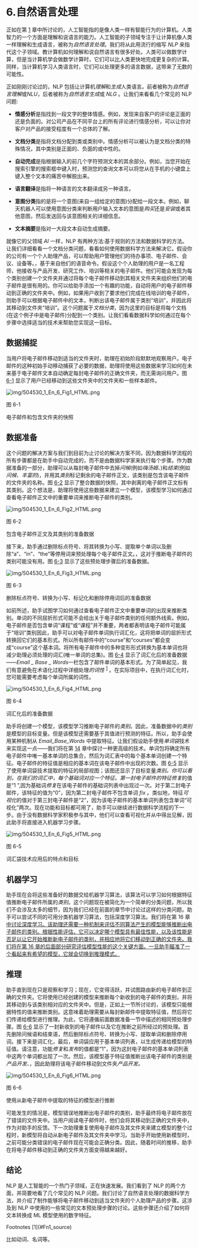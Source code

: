 # 6.自然语言处理

正如在第 [1](01.html) 章中所讨论的，人工智能指的是像人类一样有智能行为的计算机。人类智力的一个方面是理解和说语言的能力。人工智能的子领域专注于让计算机像人类一样理解和生成语言，被称为*自然语言处理*。我们将从此用流行的缩写 *NLP* 来指代这个子领域。教计算机如何理解和说自然语言有很多好处。人类可以做数学计算，但是当计算机学会做数学计算时，它们可以比人类更快地完成更复杂的计算。同样，当计算机学习人类语言时，它们可以处理更多的语言数据，这带来了无数的可能性。

正如刚刚讨论过的，NLP 包括让计算机*理解*和*生成*人类语言。前者被称为*自然语言理解*或*NLU*，后者被称为*自然语言生成*或 *NLG* 。让我们来看看几个常见的 NLP 问题:

*   **情感分析**是指找到一段文字的整体情感。例如，发现来自客户的评论是正面的还是负面的。对公司产品在不同平台上的所有评论进行情感分析，可以让你对客户对产品的接受程度有一个总体的了解。

*   **文档分类**是指将文档分配到类或类别中。情感分析可以被认为是文档分类的特殊情况，其中类别是正面的、负面的或中性的。

*   **自动完成**是指根据输入的前几个字符预测文本的其余部分。例如，当您开始在搜索引擎的搜索框中键入时，预测您的查询文本可以将您从在手机的小键盘上键入整个文本的痛苦中解脱出来。

*   **语言翻译**是指将一种语言的文本翻译成另一种语言。

*   **意图分类**指的是将一个意图(来自一组给定的意图)分配给一段文本。例如，聊天机器人可以使用意图分类来判断用户输入文本的意图是*购买*还是*安装*或者其他意图，然后发送回与该意图相关的详细信息。

*   **文本摘要**是指对一大段文本自动生成摘要。

就像它的父领域 *AI* 一样，NLP 有两种方法:基于规则的方法和数据科学的方法。让我们详细看看一个文档分类问题，看看如何使用数据科学方法来解决它。假设你的公司有一个个人助理产品，可以帮助用户管理他们的待办事项、电子邮件、会议、设备等。，基于来自他们的语音命令。假设这个个人助理的用户是一名工程师，他接收与产品开发、研究工作、培训等相关的电子邮件。他们可能会发现为每个类别创建一个文件夹并通过将每个电子邮件移动到其相关文件夹来组织他们的电子邮件是很有用的。你可以给助手添加一个有趣的功能，自动将用户的电子邮件移动到正确的文件夹中。例如，如果用户收到了要求他们完成在线培训的电子邮件，则助手可以根据电子邮件中的文本，判断出该电子邮件属于类别“培训”，并因此将其移动到文件夹“培训”。这个问题属于*文档分类*，因为这里的目标是将每个文档(在这个例子中是电子邮件)分配到一个类别。让我们看看数据科学如何通过在每个步骤中选择适当的技术来帮助您实现这一目标。

## 数据捕捉

当用户将电子邮件移动到适当的文件夹时，助理在初始阶段默默地观察用户。电子邮件的这种初始手动移动捕获了必要的数据，助理将使用这些数据来学习如何在未来基于电子邮件文本自动确定每封电子邮件的正确文件夹，而无需询问用户。图 [6-1](#Fig1) 显示了用户已经移动到这些文件夹中的文件夹和一些样本邮件。

![img/504530_1_En_6_Fig1_HTML.png](img/504530_1_En_6_Fig1_HTML.png)

图 6-1

电子邮件和包含文件夹的快照

## 数据准备

这个问题的解决方案与我们到目前为止讨论的解决方案不同，因为数据科学流程的所有步骤都是在助手中自动完成的，而不是由数据科学家来执行每个步骤。作为数据准备的一部分，助理可以从每封电子邮件中去掉*问候*(例如*嗨汤姆、*)和*结束*(例如*问候、丰富的*)，并用其*类别*标记剩余的电子邮件正文，该类别是包含该电子邮件的文件夹的名称。图 [6-2](#Fig2) 显示了整合数据的快照，其中剥离的电子邮件正文标有其类别。这个想法是，助理将使用这些数据来建立一个模型，该模型学习如何通过查看电子邮件正文中的重要单词来推断电子邮件的类别。

![img/504530_1_En_6_Fig2_HTML.png](img/504530_1_En_6_Fig2_HTML.png)

图 6-2

包含电子邮件正文及其类别的准备数据

接下来，助手通过删除标点符号、将其转换为小写、提取单个单词以及删除“a”、“in”、“the”等停用词来预处理每个电子邮件正文。，这对于推断电子邮件的类别可能没有用。图 [6-3](#Fig3) 显示了这些预处理步骤后的准备数据。

![img/504530_1_En_6_Fig3_HTML.png](img/504530_1_En_6_Fig3_HTML.png)

图 6-3

删除标点符号、转换为小写、标记化和删除停用词后的准备数据

如前所述，助手试图学习如何通过查看电子邮件正文中重要单词的出现来推断类别。单词的不同屈折形式可能不会给出关于电子邮件类别的任何额外线索。例如，电子邮件是否包含单词“课程”或“课程”并不重要，两者都表明该电子邮件可能属于“培训”类别因此，助手可以对电子邮件单词执行词汇化，这将把单词的屈折形式转换回它们的基本形式。所以所有邮件中的“course”和“courses”都会变成“course”这个基本词。将所有电子邮件中的多种变形形式转换为基本单词也将减少助理必须处理的词汇(唯一单词的总集)。图 [6-4](#Fig4) 显示了词汇化后的准备数据——*Email _ Base _ Words*一栏包含了邮件单词的基本形式。为了简单起见，我们有意避免在术语化过程中详细处理*的词性* <sup>[1](#Fn1)</sup> 。在实际项目中，在执行词汇化时，您可能需要考虑每个单词所属的词性。

![img/504530_1_En_6_Fig4_HTML.png](img/504530_1_En_6_Fig4_HTML.png)

图 6-4

词汇化后的准备数据

助手将创建一个模型，该模型学习推断电子邮件的*类别*。因此，准备数据中的*类别*是模型的目标变量。但是该模型还需要基于其值进行预测的特征。所以，助手会使用某种机制从 *Email_Base_Words* 中提取特征。让我们假设助手使用*单词袋*技术来实现这一点——我们将在第 [14](14.html) 章中探讨一种更高级的技术。单词包将确定所有电子邮件中唯一基本单词的总集合，然后为词汇表中的每个基本单词创建一个特征。电子邮件的特征值是相应的基本词在该电子邮件中出现的次数。图 [6-5](#Fig5) 显示了使用单词袋技术提取的特征的局部视图；该图还显示了目标变量*类别。*你可以看到，在我们的词汇中，每个基础词对应一个特征。第一封电子邮件的特征*修复*的值是“1 ”,因为基础词*修复*在该电子邮件的基础词列表中出现过一次。对于第二封电子邮件，该特征的值为“0”，因为第二封电子邮件不包含单词 *fix* 。类似地，特征*可视化*的值对于第三封电子邮件是“2”，因为该电子邮件的基本单词列表包含单词“可视化”两次。现在功能和目标都可用了，助手可以继续进行数据科学流程的下一步。由于没有数据科学家积极参与其中，他们可以查看可视化并从中得出见解，因此助手将直接进入机器学习步骤。

![img/504530_1_En_6_Fig5_HTML.png](img/504530_1_En_6_Fig5_HTML.png)

图 6-5

词汇袋技术应用后的特点和目标

## 机器学习

助手现在会将这些准备好的数据交给机器学习算法，该算法可以学习如何根据特征值推断电子邮件所属的*类别*。这个问题现在被简化为一个简单的分类问题，所以我们不会涉及太多的细节，因为我们已经在前面的章节中讨论过这样的分类问题。助手可以尝试不同的可用分类机器学习算法，包括深度学习算法。我们将在第 16 章[中讨论深度学习。该助理还需要一种机制来评估不同算法产生的模型能够推断出电子邮件的类别。根据性能评估，它可以决定哪个模型具有最佳性能，以及该性能是否足以让它开始推断新电子邮件的类别，并相应地将它们移动到正确的文件夹。我们将在第 16 章](16.html)[的后面部分研究评估模型性能的这个关键方面。一旦助手瞄准了一个看起来有希望的模型，它就会切换到推理模式。](16.html)

## 推理

助手直到现在只是观察和学习；现在，它变得活跃，并试图路由新的电子邮件到正确的文件夹。它将使用已经创建的模型来推断每个新收到的电子邮件的类别，并将其移动到与该类别相对应的文件夹中。但是，正如上一节所讨论的，该模型只能根据特性的值来推断类别。这意味着助理需要从每封新邮件中提取特征值，然后将它们传递给模型进行推理。为此，它将遵循前面数据准备一节中描述的相同预处理步骤。图 [6-6](#Fig6) 显示了一封新收到的电子邮件以及它在推断之前所经过的预处理。首先删除问候语和结束语，然后删除标点符号、转换为小写、提取单词和删除停用词。接下来是词汇化，最后，单词袋应用于基本单词列表，以生成传递给模型的特征值。请注意，功能*修复*和*发布*的值都是“1”，因为这封电子邮件的基本单词列表中这两个单词都出现了一次。然后，该模型基于特征值推断出该电子邮件的类别是*产品开发、*，因此助理将该电子邮件移动到文件夹*产品开发。*

![img/504530_1_En_6_Fig6_HTML.png](img/504530_1_En_6_Fig6_HTML.png)

图 6-6

使用从新电子邮件中提取的特征的模型进行推断

可能发生的情况是，模型错误地推断出电子邮件的类别，助手最终将电子邮件放在了错误的文件夹中。当用户阅读电子邮件时，他们会将其移动到正确的文件夹中，作为对助手的反馈。下一次助理重复使用电子邮件及其文件夹来建立模型的整个过程时，新模型将自动从新电子邮件及其文件夹中学习。当助手开始使用新模型时，之前可能分类错误的电子邮件现在可能会正确分类。因此，随着时间的推移，助手在将电子邮件移动到正确的文件夹方面变得越来越好。

## 结论

NLP 是人工智能的一个热门子领域，正在快速发展。我们看到了 NLP 的两个方面，并简要地看了几个常见的 NLP 问题。我们讨论了自然语言处理的数据科学方法，并介绍了制作能够将电子邮件移动到适当文件夹的个人助理产品的步骤。这涉及到 NLP 中使用的一些常见的文本预处理步骤的讨论。这些步骤还介绍了如何将文本转换成 ML 模型使用的数字特征。

<aside aria-label="Footnotes" class="FootnoteSection" epub:type="footnotes">Footnotes [1](#Fn1_source)

比如动词、名词等。

 </aside>